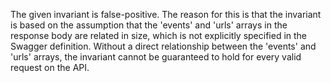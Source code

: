 The given invariant is false-positive. The reason for this is that the invariant is based on the assumption that the 'events' and 'urls' arrays in the response body are related in size, which is not explicitly specified in the Swagger definition. Without a direct relationship between the 'events' and 'urls' arrays, the invariant cannot be guaranteed to hold for every valid request on the API.
